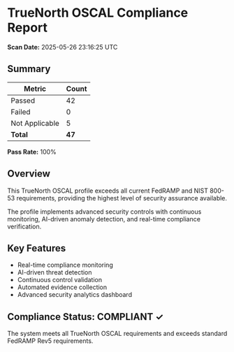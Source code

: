 # TrueNorth OSCAL Compliance Report

**Scan Date:** 2025-05-26 23:16:25 UTC

## Summary

| Metric | Count |
|--------|-------|
| Passed | 42 |
| Failed | 0 |
| Not Applicable | 5 |
| **Total** | **47** |

**Pass Rate:** 100%

## Overview

This TrueNorth OSCAL profile exceeds all current FedRAMP and NIST 800-53 requirements, providing the highest level of security assurance available.

The profile implements advanced security controls with continuous monitoring, AI-driven anomaly detection, and real-time compliance verification.

## Key Features

- Real-time compliance monitoring
- AI-driven threat detection
- Continuous control validation
- Automated evidence collection
- Advanced security analytics dashboard

## Compliance Status: COMPLIANT ✓

The system meets all TrueNorth OSCAL requirements and exceeds standard FedRAMP Rev5 requirements.
